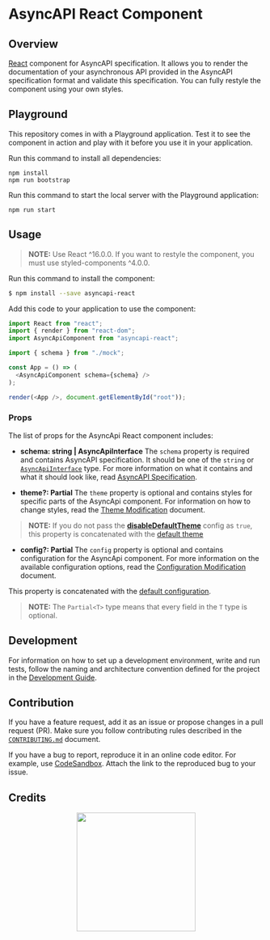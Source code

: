 # AsyncAPI React Component

## Overview

[React](https://reactjs.org/) component for AsyncAPI specification. It allows you to render the documentation of your asynchronous API provided in the AsyncAPI specification format and validate this specification. You can fully restyle the component using your own styles.

## Playground

This repository comes in with a Playground application. Test it to see the component in action and play with it before you use it in your application.

Run this command to install all dependencies:
```
npm install
npm run bootstrap
```

Run this command to start the local server with the Playground application:

```
npm run start
```


## Usage

> **NOTE:** Use React ^16.0.0. If you want to restyle the component, you must use styled-components ^4.0.0.

Run this command to install the component:

``` sh
$ npm install --save asyncapi-react
```

Add this code to your application to use the component: 

``` js
import React from "react";
import { render } from "react-dom";
import AsyncApiComponent from "asyncapi-react";

import { schema } from "./mock";

const App = () => (
  <AsyncApiComponent schema={schema} />
);

render(<App />, document.getElementById("root"));
```

### Props

The list of props for the AsyncApi React component includes:

   - **schema: string | AsyncApiInterface**
   The `schema` property is required and contains AsyncAPI specification. It should be one of the `string` or [`AsyncApiInterface`](./library/src/types.ts#L13) type. For more information on what it contains and what it should look like, read [AsyncAPI Specification](https://github.com/asyncapi/asyncapi#asyncapi-specification).

   - **theme?: Partial<ThemeInterface>**
   The `theme` property is optional and contains styles for specific parts of the AsyncApi component. For information on how to change styles, read the [Theme Modification](./docs/theme-modification.md) document.

> **NOTE:** If you do not pass the [**disableDefaultTheme**](./docs/config-modification.md) config as `true`, this property is concatenated with the [default theme](./library/src/theme/default.ts)

   - **config?: Partial<ConfigInterface>**
   The `config` property is optional and contains configuration for the AsyncApi component. For more information on the available configuration options, read the [Configuration Modification](./docs/config-modification.md) document.

   This property is concatenated with the [default configuration](./library/src/config/default.ts).

> **NOTE:** The `Partial<T>` type means that every field in the `T` type is optional.

## Development

For information on how to set up a development environment, write and run tests, follow the naming and architecture convention defined for the project in the [Development Guide](./development-guide.md).

## Contribution

If you have a feature request, add it as an issue or propose changes in a pull request (PR). Make sure you follow contributing rules described in the [`CONTRIBUTING.md`](CONTRIBUTING.md) document.

If you have a bug to report, reproduce it in an online code editor. For example, use [CodeSandbox](https://codesandbox.io/). Attach the link to the reproduced bug to your issue.

## Credits

<p align="center">
 <a href="https://github.com/kyma-project/kyma" target="_blank">
  <img src="https://raw.githubusercontent.com/kyma-project/kyma/master/logo.png" width="235">
 </a>
</p>
